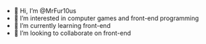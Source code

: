 - 👋 Hi, I’m @MrFur10us
- 👀 I’m interested in computer games and front-end programming
- 🌱 I’m currently learning front-end
- 💞️ I’m looking to collaborate on front-end

<!---
MrFur10us/MrFur10us is a ✨ special ✨ repository because its `README.md` (this file) appears on your GitHub profile.
You can click the Preview link to take a look at your changes.
--->
